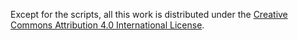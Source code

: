 Except for the scripts, all this work is distributed under the [Creative Commons Attribution 4.0 International License](https://creativecommons.org/licenses/by/4.0/).